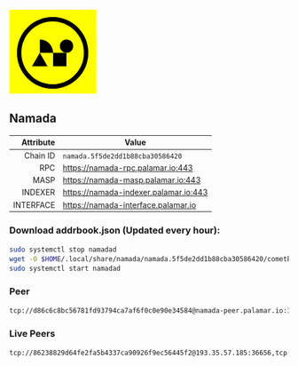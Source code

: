 ![Logo](https://raw.githubusercontent.com/Pa1amar/mainnets/refs/heads/main/namada/logo.png)
## Namada
| Attribute | Value |
|----------:|-------|
| Chain ID         | `namada.5f5de2dd1b88cba30586420` |
| RPC  | https://namada-rpc.palamar.io:443 |
| MASP  | https://namada-masp.palamar.io:443 |
| INDEXER | https://namada-indexer.palamar.io:443 |
| INTERFACE | https://namada-interface.palamar.io |

### Download addrbook.json (Updated every hour):
```bash
sudo systemctl stop namadad
wget -O $HOME/.local/share/namada/namada.5f5de2dd1b88cba30586420/cometbft/config/addrbook.json https://storage.palamar.io/mainnet/namada/addrbook.json
sudo systemctl start namadad
```
### Peer
```bash
tcp://d86c6c8bc56781fd93794ca7af6f0c0e90e34584@namada-peer.palamar.io:16656
```































































































































































































































































































































































































































































### Live Peers
```
tcp://86238829d64fe2fa5b4337ca90926f9ec56445f2@193.35.57.185:36656,tcp://04affb50117ef548cbf7d1ddb1e6416dec0645ae@65.108.75.179:14656,tcp://ebc272824924ea1a27ea3183dd0b9ba713494f83@185.16.39.158:26656,tcp://f599bec873183d371ae22f89195d3ced22dda2f3@46.4.29.231:5000,tcp://7b2fcfb157212fe24797153b8dc30e05285285f4@212.83.33.148:26602,tcp://5a7f398e1517fd661689449971a4ec26dd0bea5e@80.241.215.77:26656,tcp://e461529f0cfc2520dbad23d402906924fef602f9@65.109.26.242:26656,tcp://7117bbdf2df1432f850eb6a8e2efdd614e6420be@45.13.59.97:27656,tcp://2f32fc015e29e942ccefca600a8ec8bf828ba848@65.108.201.106:26656,tcp://1cb0c9813db48396b31976443a1cd88b73e0fb05@95.216.78.215:26656,tcp://857a3f84972d1faa24ee5161734fcee16defc175@198.55.59.68:32750
```
